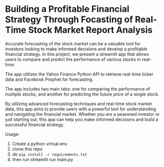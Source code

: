 # Building a Profitable Financial Strategy Through Focasting of Real-Time Stock Market Report Analysis
Accurate forecasting of the stock market can be a valuable tool for investors looking to make informed decisions 
and develop a profitable financial strategy. In this project, we present a streamlit app that allows users to 
compare and predict the performance of various stocks in real-time. 

The app utilizes the Yahoo Finance Python API to retrieve real-time ticker data and Facebook Prophet for forecasting. 

The app includes two main tabs: one for comparing the performance of multiple stocks, 
and another for predicting the future price of a single stock. 

By utilizing advanced forecasting techniques and real-time stock market data, this app aims to provide users 
with a powerful tool for understanding and navigating the financial market. Whether you are a seasoned investor 
or just starting out, this app can help you make informed decisions and build a successful financial strategy.


Usage:
1. Create a python virtual env
2. clone this repo
3. do `pip install -r requirements.txt`
4. then run streamlit run main.py
